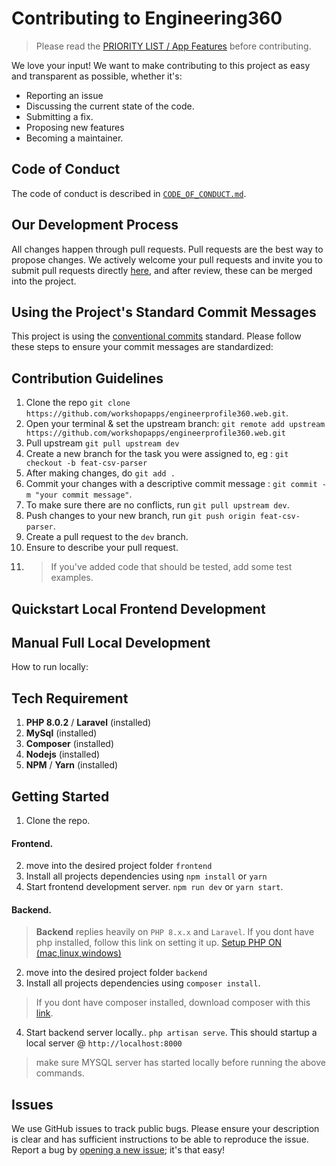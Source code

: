 # Contributing to Engineering360
> Please read the [PRIORITY LIST / App Features](https://github.com/workshopapps/engineerprofile360.web/issues/1) before contributing.

We love your input! We want to make contributing to this project as easy and transparent as possible, whether it's:
- Reporting an issue
- Discussing the current state of the code.
- Submitting a fix.
- Proposing new features
- Becoming a maintainer.

## Code of Conduct
The code of conduct is described in [`CODE_OF_CONDUCT.md`](CODE_OF_CONDUCT.md).

## Our Development Process
All changes happen through pull requests. Pull requests are the best way to propose changes. We actively welcome your pull requests and invite you to submit pull requests directly [here](https://github.com/workshopapps/engineerprofile360.web/pulls), and after review, these can be merged into the project.

## Using the Project's Standard Commit Messages
This project is using the [conventional commits](https://www.conventionalcommits.org/en/v1.0.0-beta.2/) standard. Please follow these steps to ensure your
commit messages are standardized:
<!-- 1. Make sure your shell path is in the root of the project (not inside any of the packages).
2. Run `yarn`.
3. Stage the files you are committing with `git add [files]`.
4. Run `yarn commit`. This will start an interactive prompt that generates your commit message:
    1. Select the type of change.
    2. Type the scope. This is either `global` for project-wide changes or one of the packages (kibbeh, shawarma etc.).
    3. Write a short, imperative tense description of the change.
    4. If the above was not sufficient, you may now write a longer description of your change (otherwise press enter to leave blank).
    5. y or n for whether there are any breaking changes (e.g. changing the props of a component, changing the JSON structure of an API response).
    6. y or n for whether this change affects an open issue, if positive you will be prompted to enter the issue number.
5. Your commit message has now been created, you may push to your fork and open a pull request (read below for further instructions). -->

## Contribution Guidelines

1. Clone the repo `git clone https://github.com/workshopapps/engineerprofile360.web.git`.
2. Open your terminal & set the upstream branch: `git remote add upstream https://github.com/workshopapps/engineerprofile360.web.git`
3. Pull upstream `git pull upstream dev`
4. Create a new branch for the task you were assigned to, eg : `git checkout -b feat-csv-parser`
5. After making changes, do `git add .`
6. Commit your changes with a descriptive commit message : `git commit -m "your commit message"`.
7. To make sure there are no conflicts, run `git pull upstream dev`.
8. Push changes to your new branch, run `git push origin feat-csv-parser`.
9. Create a pull request to the `dev` branch.
10. Ensure to describe your pull request.
11. > If you've added code that should be tested, add some test examples.

<!-- 
1. Fork the repo and create your branch (usually named `patch-%the number of PRs you've already made%`) from `staging`.
3. Ensure to describe your pull request. -->


## Quickstart Local Frontend Development

## Manual Full Local Development
How to run locally:


## Tech Requirement

1. **PHP 8.0.2** / **Laravel** (installed)
2. **MySql** (installed)
3. **Composer** (installed)
4. **Nodejs** (installed)
5. **NPM** / **Yarn** (installed)


## Getting Started

1. Clone the repo.

#### Frontend.

2. move into the desired project folder `frontend`
3. Install all projects dependencies using `npm install` or `yarn`
4. Start frontend development server. `npm run dev` or `yarn start`.

#### Backend.

> **Backend** replies heavily on `PHP 8.x.x` and `Laravel`. If you dont have php installed, follow this link on setting it up. [Setup PHP ON (mac,linux,windows) ](https://www.youtube.com/watch?v=mVzL2MRFANI)

2. move into the desired project folder `backend`
3. Install all projects dependencies using `composer install`.

> If you dont have composer installed, download composer with this [link](https://getcomposer.org/download/).

4. Start backend server locally.. `php artisan serve`. This should startup a local server @ `http://localhost:8000`

> make sure MYSQL server has started locally before running the above commands.

## Issues

We use GitHub issues to track public bugs. Please ensure your description is
clear and has sufficient instructions to be able to reproduce the issue. Report a bug by <a href="https://github.com/workshopapps/engineerprofile360.web/issues">opening a new issue</a>; it's that easy!